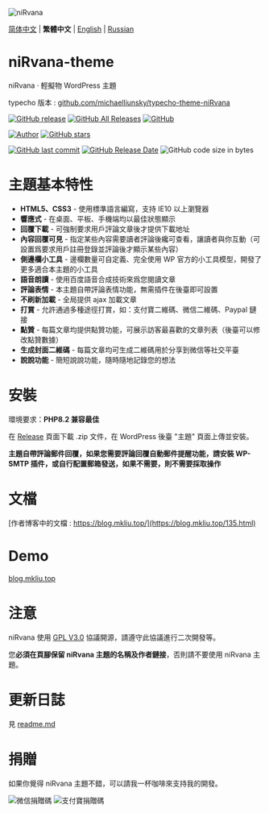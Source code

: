 ![niRvana](http://s-sh-4619-blog.oss.dogecdn.com/screenshot.png)

[简体中文](README.md) | **繁體中文** | [English](README_en.md) | [Russian](README_ru.md)

# niRvana-theme

niRvana · 輕擬物 WordPress 主題

typecho 版本 : [github.com/michaelliunsky/typecho-theme-niRvana](https://github.com/michaelliunsky/typecho-theme-niRvana)

[![GitHub release](https://img.shields.io/github/v/release/michaelliunsky/niRvana-theme?color=%235e72e4&style=for-the-badge)](https://github.com/michaelliunsky/niRvana-theme/releases) [![GitHub All Releases](https://img.shields.io/github/downloads/michaelliunsky/niRvana-theme/total?style=for-the-badge)](https://github.com/michaelliunsky/niRvana-theme/releases) [![GitHub](https://img.shields.io/github/license/michaelliunsky/niRvana-theme?color=blue&style=for-the-badge)](https://github.com/michaelliunsky/niRvana-theme/blob/master/LICENSE)

[![Author](https://img.shields.io/badge/author-michaelliunsky-yellow?style=for-the-badge)](https://github.com/michaelliunsky) [![GitHub stars](https://img.shields.io/github/stars/michaelliunsky/niRvana-theme?color=ff69b4&style=for-the-badge)](https://github.com/michaelliunsky/niRvana-theme/stargazers)

[![GitHub last commit](https://img.shields.io/github/last-commit/michaelliunsky/niRvana-theme?style=flat-square)](https://github.com/michaelliunsky/niRvana-theme/commits/master) [![GitHub Release Date](https://img.shields.io/github/release-date/michaelliunsky/niRvana-theme?style=flat-square)](https://github.com/michaelliunsky/niRvana-theme/releases) ![GitHub code size in bytes](https://img.shields.io/github/languages/code-size/michaelliunsky/niRvana-theme?style=flat-square)

# 主題基本特性

- **HTML5、CSS3** - 使用標準語言編寫，支持 IE10 以上瀏覽器
- **響應式** - 在桌面、平板、手機端均以最佳狀態顯示
- **回覆下載** - 可強制要求用戶評論文章後才提供下載地址
- **內容回覆可見** - 指定某些內容需要讀者評論後纔可查看，讓讀者與你互動（可設置爲要求用戶註冊登錄並評論後才顯示某些內容）
- **側邊欄小工具** - 邊欄數量可自定義、完全使用 WP 官方的小工具模型，開發了更多適合本主題的小工具
- **語音朗讀** - 使用百度語音合成技術來爲您閱讀文章
- **評論表情** - 本主題自帶評論表情功能，無需插件在後臺即可設置
- **不刷新加載** - 全局提供 ajax 加載文章
- **打賞** - 允許通過多種途徑打賞，如：支付寶二維碼、微信二維碼、Paypal 鏈接
- **點贊** - 每篇文章均提供點贊功能，可展示訪客最喜歡的文章列表（後臺可以修改點贊數據）
- **生成封面二維碼** - 每篇文章均可生成二維碼用於分享到微信等社交平臺
- **說說功能** - 簡短說說功能，隨時隨地記錄您的想法

# 安裝

環境要求：**PHP8.2 兼容最佳**

在 [Release](https://github.com/michaelliunsky/niRvana-theme/releases) 頁面下載 .zip 文件，在 WordPress 後臺 "主題" 頁面上傳並安裝。

**主題自帶評論郵件回覆，如果您需要評論回覆自動郵件提醒功能，請安裝 WP-SMTP 插件，或自行配置郵箱發送，如果不需要，則不需要採取操作**

# 文檔

[作者博客中的文檔 : https://blog.mkliu.top/](https://blog.mkliu.top/135.html)

# Demo

[blog.mkliu.top](https://blog.mkliu.top/)

# 注意

niRvana 使用 [GPL V3.0](https://github.com/michaelliunsky/niRvana-theme/blob/main/LICENSE) 協議開源，請遵守此協議進行二次開發等。

您**必須在頁腳保留 niRvana 主題的名稱及作者鏈接**，否則請不要使用 niRvana 主題。

# 更新日誌

見 [readme.md](https://github.com/michaelliunsky/niRvana-theme#%E6%9B%B4%E6%96%B0%E6%97%A5%E5%BF%97)

# 捐贈

如果你覺得 niRvana 主題不錯，可以請我一杯咖啡來支持我的開發。

![微信捐贈碼](http://s-sh-4619-blog.oss.dogecdn.com/wechat.jpg)
![支付寶捐贈碼](http://s-sh-4619-blog.oss.dogecdn.com/alipay.jpg)
